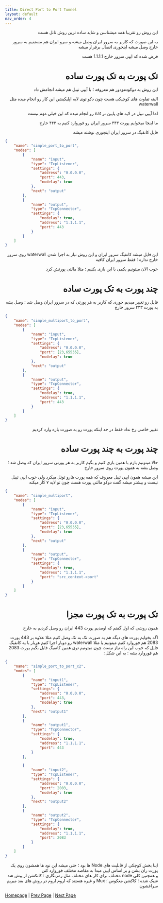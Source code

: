 ```yaml
---
title: Direct Port to Port Tunnel
layout: default
nav_order: 4
---
```


<div dir="rtl">

این روش رو تقریبا همه میشناسن و شاید ساده ترین روش تانل هست 

به این صورت که کاربر به سرور ایران وصل میشه و سرو ایران هم مستقیم به سرور خارج وصل میشه اینجوری اتصال برقرار میشه

فرض شده که ایپی سرور خارج 1.1.1.1 هست

# تک پورت به تک پورت ساده

این روش به دوکودمودور هم معروفه ؛ با آیپی تیبل هم میشه انجامش داد

 البته تفاوت های کوچیکی هست چون دکو توی لایه اپلیکیشن این کار رو انجام میده مثل waterwall

اما آیپی تیبل در لایه های پایین تر nat رو انجام میده
که این خیلی مهم نیست

ما اینجا میخوایم پورت ۴۴۳ سرور ایران رو فوروارد کنیم به ۴۴۳ خارج

فایل کانفیگ در سرور ایران اینجوری نوشته میشه
</div>

```json
{
    "name": "simple_port_to_port",
    "nodes": [
        {
            "name": "input",
            "type": "TcpListener",
            "settings": {
                "address": "0.0.0.0",
                "port": 443,
                "nodelay": true
            },
            "next": "output"
        },
        {
            "name": "output",
            "type": "TcpConnector",
            "settings": {
                "nodelay": true,
                "address": "1.1.1.1",
                "port": 443
            }
        }
    ]
}

```

<div dir="rtl">

این فایل میشه کانفیگ سرور ایران و این روش نیاز به اجرا شدن waterwall روی سرور خارج نداره ؛ فقط سرور ایران کافیه

خوب الان میتونیم یکمی با این بازی بکنیم ؛ مثلا مالتی پورتش کرد

# چند پورت به تک پورت ساده

فایل رو تغییر میدیم جوری که کاربر به هر پورتی که در سرور ایران وصل شد ؛ وصل بشه به پورت ۴۴۳ سرور خارج

</div>

```json
{
    "name": "simple_multiport_to_port",
    "nodes": [
        {
            "name": "input",
            "type": "TcpListener",
            "settings": {
                "address": "0.0.0.0",
                "port": [23,65535],
                "nodelay": true
            },
            "next": "output"
        },
        {
            "name": "output",
            "type": "TcpConnector",
            "settings": {
                "nodelay": true,
                "address": "1.1.1.1",
                "port": 443
            }
        }
    ]
}

```

<div dir="rtl">

تغییر خاصی رخ نداد فقط در حد اینکه پورت رو به صورت بازه وارد کردیم


# چند پورت به چند پورت ساده

حالا میتونیم بازم با همین بازی کنیم و بگیم کاربر به هر پورتی سرور ایران که وصل شد ؛ وصل بشه به همون پورت روی سرور خارج

 این میشه همون ایپی تیبل معروف که همه پورت هارو تونل میکرد ولی خوب ایپی تیبل نیست و بیشتر میشه گفت دوکو مالتی پورت هست چون تو لایه ۷ کار میکنه

</div>

```json
{
    "name": "simple_multiport",
    "nodes": [
        {
            "name": "input",
            "type": "TcpListener",
            "settings": {
                "address": "0.0.0.0",
                "port": [23,65535],
                "nodelay": true
            },
            "next": "output"
        },
        {
            "name": "output",
            "type": "TcpConnector",
            "settings": {
                "nodelay": true,
                "address": "1.1.1.1",
                "port": "src_context->port"
            }
        }
    ]
}
```
<div dir="rtl">


# تک پورت به تک پورت مجزا

همون روشی که اول گفتم که اومدیم پورت 443 ایران رو وصل کردیم به خارج

اگه بخوایم پورت های دیگه هم به صورت تک به تک وصل کنیم مثلا علاوه بر 443 پورت 2083 هم فوروارد کنیم
میتونیم یا مثلا waterwall رو دوبار اجرا کنیم هربار با یه کانفیگ فایل که خوب این راه نیاز نیست چون 
میتونیم توی همین کانفیگ فایل بگیم پورت 2083 هم فوروارد بشه ؛ به این شکل:

</div>

```json
{
    "name": "simple_port_to_port_x2",
    "nodes": [
        {
            "name": "input1",
            "type": "TcpListener",
            "settings": {
                "address": "0.0.0.0",
                "port": 443,
                "nodelay": true
            },
            "next": "output1"
        },
        {
            "name": "output1",
            "type": "TcpConnector",
            "settings": {
                "nodelay": true,
                "address": "1.1.1.1",
                "port": 443
            }
        },

        {
            "name": "input2",
            "type": "TcpListener",
            "settings": {
                "address": "0.0.0.0",
                "port": 2083,
                "nodelay": true
            },
            "next": "output2"
        },
        {
            "name": "output2",
            "type": "TcpConnector",
            "settings": {
                "nodelay": true,
                "address": "1.1.1.1",
                "port": 2083
            }
        }
    ]
}

```

<div dir="rtl">




اینا بخش کوچکی از قابلیت های Node ها بود ؛ حتی میشه این نود ها همشون روی یک پورت ران بشن و بر اساس ایپی مبدا به مقاصد مختلف فوروارد کنن  
و همچنین کلی node مختلف برای کار های مختلف مثل رمزنگاری ؛ کانکشن از پیش هند شیک شده ؛ کاکشن معکوس ؛ Mux و غیره هستند که اروم اروم در روش های بعد میریم سراغشون


</div>

[Homepage](.) | [Prev Page](file-config.json) | [Next Page](Tls-Tunnel)